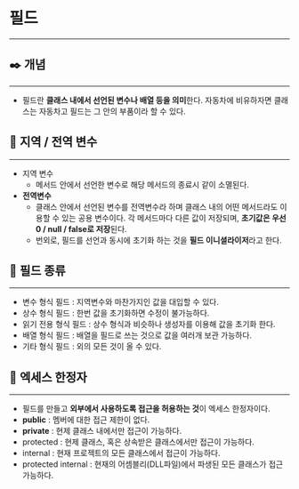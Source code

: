 # 필드

---

## ✒️ 개념

---

- 필드란 **클래스 내에서 선언된 변수나 배열 등을 의미**한다. 자동차에 비유하자면 클래스는 자동차고 필드는 그 안의 부품이라 할 수 있다.

## 🗾 지역 / 전역 변수

---

- 지역 변수
    - 메서드 안에서 선언한 변수로 해당 메서드의 종료시 같이 소멸된다.
- **전역변수**
    - 클래스 안에서 선언된 변수를 전역변수라 하며 클래스 내의 어떤 메서드라도 이용할 수 있는 공용 변수이다. 각 메서드마다 다른 값이 저장되며, **초기값은 우선 0 / null / false로 저장**된다.
    - 번외로, 필드를 선언과 동시에 초기화 하는 것을 **필드 이니셜라이저**라고 한다.

## 🎰 필드 종류

---

- 변수 형식 필드 : 지역변수와 마찬가지인 값을 대입할 수 있다.
- 상수 형식 필드 : 한번 값을 초기화하면 수정이 불가능하다.
- 읽기 전용 형식 필드 : 상수 형식과 비슷하나 생성자를 이용해 값을 초기화 한다.
- 배열 형식 필드 : 배열을 필드로 쓰는 것으로 값을 여러개 보관 가능하다.
- 기타 형식 필드 : 외의 모든 것이 올 수 있다.

## 🚫 엑세스 한정자

---

- 필드를 만들고 **외부에서 사용하도록 접근을 허용하는 것**이 엑세스 한정자이다.
- **public** : 멤버에 대한 접근 제한이 없다.
- **private** : 현제 클래스 내에서만 접근이 가능하다.
- protected : 현제 클래스, 혹은 상속받은 클래스에서만 접근이 가능하다.
- internal : 현재 프로젝트의 모든 클래스에서 접근이 가능하다.
- protected internal : 현재의 어셈블리(DLL파일)에서 파생된 모든 클래스가 접근 가능하다.